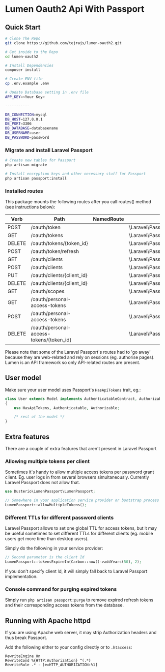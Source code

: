 # Lumen Oauth2 Api With Passport

## Quick Start

``` bash
# Clone The Repo
git clone https://github.com/tejrajs/lumen-oauth2.git
```

``` bash
# Get inside to the Repo
cd lumen-oauth2
```

``` bash
# Install Dependencies
composer install
```

``` bash
# Create ENV file
cp .env.example .env
```

``` bash
# Update Database setting in .env file
APP_KEY=<Your Key>

-----------

DB_CONNECTION=mysql
DB_HOST=127.0.0.1
DB_PORT=3306
DB_DATABASE=databasename
DB_USERNAME=user
DB_PASSWORD=password
```

### Migrate and install Laravel Passport

```bash
# Create new tables for Passport
php artisan migrate

# Install encryption keys and other necessary stuff for Passport
php artisan passport:install
```

### Installed routes

This package mounts the following routes after you call routes() method (see instructions below):

Verb | Path | NamedRoute | Controller | Action | Middleware
--- | --- | --- | --- | --- | ---
POST   | /oauth/token                             |            | \Laravel\Passport\Http\Controllers\AccessTokenController           | issueToken | -
GET    | /oauth/tokens                            |            | \Laravel\Passport\Http\Controllers\AuthorizedAccessTokenController | forUser    | auth
DELETE | /oauth/tokens/{token_id}                 |            | \Laravel\Passport\Http\Controllers\AuthorizedAccessTokenController | destroy    | auth
POST   | /oauth/token/refresh                     |            | \Laravel\Passport\Http\Controllers\TransientTokenController        | refresh    | auth
GET    | /oauth/clients                           |            | \Laravel\Passport\Http\Controllers\ClientController                | forUser    | auth
POST   | /oauth/clients                           |            | \Laravel\Passport\Http\Controllers\ClientController                | store      | auth
PUT    | /oauth/clients/{client_id}               |            | \Laravel\Passport\Http\Controllers\ClientController                | update     | auth
DELETE | /oauth/clients/{client_id}               |            | \Laravel\Passport\Http\Controllers\ClientController                | destroy    | auth
GET    | /oauth/scopes                            |            | \Laravel\Passport\Http\Controllers\ScopeController                 | all        | auth
GET    | /oauth/personal-access-tokens            |            | \Laravel\Passport\Http\Controllers\PersonalAccessTokenController   | forUser    | auth
POST   | /oauth/personal-access-tokens            |            | \Laravel\Passport\Http\Controllers\PersonalAccessTokenController   | store      | auth
DELETE | /oauth/personal-access-tokens/{token_id} |            | \Laravel\Passport\Http\Controllers\PersonalAccessTokenController   | destroy    | auth

Please note that some of the Laravel Passport's routes had to 'go away' because they are web-related and rely on sessions (eg. authorise pages). Lumen is an
API framework so only API-related routes are present.

## User model

Make sure your user model uses Passport's ```HasApiTokens``` trait, eg.:

```php
class User extends Model implements AuthenticatableContract, AuthorizableContract
{
    use HasApiTokens, Authenticatable, Authorizable;

    /* rest of the model */
}
```

## Extra features

There are a couple of extra features that aren't present in Laravel Passport

### Allowing multiple tokens per client

Sometimes it's handy to allow multiple access tokens per password grant client. Eg. user logs in from several browsers 
simultaneously. Currently Laravel Passport does not allow that.

```php
use Dusterio\LumenPassport\LumenPassport;

// Somewhere in your application service provider or bootstrap process
LumenPassport::allowMultipleTokens();

```

### Different TTLs for different password clients

Laravel Passport allows to set one global TTL for access tokens, but it may be useful sometimes
to set different TTLs for different clients (eg. mobile users get more time than desktop users).

Simply do the following in your service provider:

```php
// Second parameter is the client Id
LumenPassport::tokensExpireIn(Carbon::now()->addYears(50), 2); 
```

If you don't specify client Id, it will simply fall back to Laravel Passport implementation.

### Console command for purging expired tokens

Simply run ```php artisan passport:purge``` to remove expired refresh tokens and their corresponding access tokens from the database.


## Running with Apache httpd

If you are using Apache web server, it may strip Authorization headers and thus break Passport.

Add the following either to your config directly or to ```.htaccess```:

```
RewriteEngine On
RewriteCond %{HTTP:Authorization} ^(.*)
RewriteRule .* - [e=HTTP_AUTHORIZATION:%1]
```
